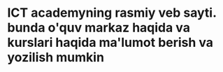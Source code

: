 # ICT academyning rasmiy veb sayti. bunda o'quv markaz haqida va kurslari haqida ma'lumot berish va yozilish mumkin
